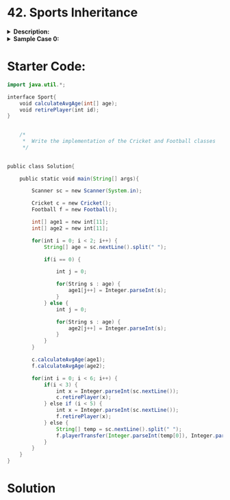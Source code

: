 # 42. Sports Inheritance
<details>
<summary><b>Description:</b></summary>

Create two classes: _`Cricket`_ and _`Football`_. Both classes should implement the interface _`Sport`_.

  1. Class _`Cricket`_ should have the variable _`int[ ] playerIDs`._ The 1-based index of a player is the player's ID. It should have the following methods:

-   _`Cricket()`_: Initialize the empty array _`playerIDs`_ to store 11 integer values. Assign the value _`1`_ to each element in _`playerIDs`._ Print "_`A new cricket team has been formed`_".
-   _`void calculateAvgAge(int[] age)`_: _`age`_ contains the age of every player. Print the average age of the team with two digits after the decimal in the form `"_The average age of the team is {avgAge}_"`.
-   _`void retirePlayer(int id)`_: Assign -1 to _`playerIds[id]`._  Print "_`Player with id: {id} has retired`_". If the player has already retired, print "_`Player has already retired`_".

2. Class _`Football`_ should have the variable _`int[] playerIDs`._ The 1-based index of a player is the player's ID. It should have the following methods:

-   _`Football( )`_: Initialize the empty array _`playerIDs`_ to store 11 integer values. Assign the value _`1`_ to each element in _`playerIDs`._  Print "_`A new football team has been formed`_".
-   _`void calculateAvgAge(int[] age)`_: _`age`_ contains the age of every player. Print the average age of the team with two digits after the decimal in the form "_`The average age of the team is {avgAge}`_".
-   _void retirePlayer(int id)_: Assign -1 to _`playerIDs[id]`._  Print "_`Player with id: {id} has retired`_". If the player has already retired, print "_`Player has already retired`_".
-   _`void playerTransfer(int fee, int id)`:_ If the player is still on the team, _`playerIDs[id] = 1`_, print "_`Player with id: {id} has been transferred with a fee of {fee}_`". If the player has already retired, print "_`Player has already retired`_".

The locked code stub provides the interface _`Sport`_ and also validates the implementation of the _`Cricket`_ and _`Football`_ classes. Please use inheritance and encapsulation to minimize code repetition.

**Constraints**:
```java
20 ≤ age ≤ 40
```

**Input Format For Custom Testing**:

The first line contains 11 space-separated integers, the ages of the players on the cricket team.

The next line contains 11 space-separated integers, the ages of the players on the football team.

The next 5 lines each contain an integer, the id of a player to retire.

The last line contains two space-separated integers, the transfer fee and ID of a player.

</details>

<details>
<summary><b>Sample Case 0:</b></summary>

**Sample Input For Custom Testing**:
```
26 32 36 33 24 31 30 35 36 21 28
32 21 27 35 24 36 31 25 23 30 22
11
7
6
1
1
659 5
```

**Sample Output**:

A new cricket team has been formed
A new football team has been formed
The average age of the team is 30.18
The average age of the team is 27.82
Player with id: 11 has retired
Player with id: 7 has retired
Player with id: 6 has retired
Player with id: 1 has retired
Player has already retired
Player with id: 5 has been transferred with a fee of 659

</details>

# Starter Code:
```java
import java.util.*;

interface Sport{
    void calculateAvgAge(int[] age);
    void retirePlayer(int id); 
}

  
    /*
     *  Write the implementation of the Cricket and Football classes
     */

  
public class Solution{

    public static void main(String[] args){

        Scanner sc = new Scanner(System.in);

        Cricket c = new Cricket();
        Football f = new Football();

        int[] age1 = new int[11];
        int[] age2 = new int[11];

        for(int i = 0; i < 2; i++) {
            String[] age = sc.nextLine().split(" ");

            if(i == 0) {

                int j = 0;

                for(String s : age) {
                    age1[j++] = Integer.parseInt(s);
                }
            } else {
                int j = 0;

                for(String s : age) {
                    age2[j++] = Integer.parseInt(s);
                }
            }
        }

        c.calculateAvgAge(age1);
        f.calculateAvgAge(age2);

        for(int i = 0; i < 6; i++) {
            if(i < 3) {
                int x = Integer.parseInt(sc.nextLine());
                c.retirePlayer(x);
            } else if (i < 5) {
                int x = Integer.parseInt(sc.nextLine());
                f.retirePlayer(x);  
            } else {
                String[] temp = sc.nextLine().split(" ");  
                f.playerTransfer(Integer.parseInt(temp[0]), Integer.parseInt(temp[1]));
            } 
        }  
    }
}  

```

# Solution
```java

```